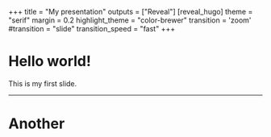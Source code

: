 +++
title = "My presentation"
outputs = ["Reveal"]
[reveal_hugo]
theme = "serif"
margin = 0.2
highlight_theme = "color-brewer"
transition = 'zoom' #transition = "slide"
transition_speed = "fast"
+++
# Hello world!

This is my first slide.

---

# Another
